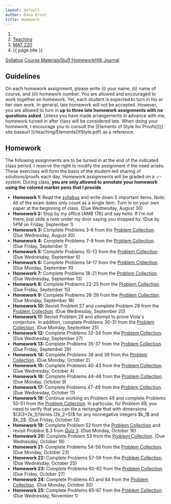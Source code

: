 ```yaml
---
layout: default
author: Dana Ernst
title: Homework
---
```


<ol class="breadcrumb">
  <li><a href="/"><i class="fa fa-home"></i></a></li>
  <li><a href="/teaching/">Teaching</a></li>
  <li><a href="/teaching/mat220f17">MAT 220</a></li>
  <li class="active">{{ page.title }}</li>
</ol>

<div class="row">
<div class="col-xs-12">
<div class="btn-group btn-group-justified">
<a class="btn btn-default btn-success" href="{{site.baseurl}}/teaching/mat220f17/syllabus/">Syllabus</a>
<a class="btn btn-default btn-primary" href="{{site.baseurl}}/teaching/mat220f17/materials/">
<span class="hidden-xs">Course Materials</span><span class="visible-xs">Stuff</span>
</a>
<a class="btn btn-default btn-warning" href="{{site.baseurl}}/teaching/mat220f17/homework/">
<span class="hidden-xs">Homework</span><span class="visible-xs">HW</span>
</a>
<a class="btn btn-default btn-info" href="{{site.baseurl}}/teaching/mat220f17/journal/">Journal</a>
</div>
</div>
</div>

## Guidelines ##
On each homework assignment, please write (i) your name, (ii) name of course, and (iii) homework number. You are allowed and encouraged to work together on homework. Yet, each student is expected to turn in his or her own work. In general, late homework will not be accepted. However, you are allowed to turn in **up to three late homework assignments with no questions asked**. Unless you have made arrangements in advance with me, homework turned in after class will be considered late. When doing your homework, I encourage you to consult the [Elements of Style for Proofs]({{ site.baseurl }}/teaching/ElementsOfStyle.pdf) as a reference.

## Homework ##
The following assignments are to be turned in at the end of the indicated class period.  I reserve the right to modify the assignment if the need arises.  These exercises will form the basis of the student-led sharing of solutions/proofs each day.  Homework assignments will be graded on a $\checkmark$-system.  During class, **you are only allowed to annotate your homework using the colored marker pens that I provide**.

<ul class="fa-ul">
<li><i class="fa-li fa fa-pencil-square-o"></i><b>Homework 1:</b> Read the <a href="{{site.baseurl}}/teaching/mat220f17/syllabus/">syllabus</a> and write down 5 important items.  <i>Note:</i>  All of the exam dates only count as a single item.  Turn in on your own paper at the beginning of class. (Due Wednesday, August 30)</li>
<li><i class="fa-li fa fa-pencil-square-o"></i><b>Homework 2:</b> Stop by my office (AMB 176) and say hello. If I'm not there, just slide a note under my door saying you stopped by. (Due by 5PM on Friday, September 1)</li>
<li><i class="fa-li fa fa-pencil-square-o"></i><b>Homework 3:</b> Complete Problems 3-6 from the <a href="https://dcernst.github.io/teaching/mat220f17/220ProblemCollection.pdf">Problem Collection</a>. (Due Wednesday, August 30)</li>
<li><i class="fa-li fa fa-pencil-square-o"></i><b>Homework 4:</b> Complete Problems 7-9 from the <a href="https://dcernst.github.io/teaching/mat220f17/220ProblemCollection.pdf">Problem Collection</a>. (Due Friday, September 1)</li>
<li><i class="fa-li fa fa-pencil-square-o"></i><b>Homework 5:</b> Complete Problems 10-13 from the <a href="https://dcernst.github.io/teaching/mat220f17/220ProblemCollection.pdf">Problem Collection</a>. (Due Wednesday, September 6)</li>
<li><i class="fa-li fa fa-pencil-square-o"></i><b>Homework 6:</b> Complete Problems 14-17 from the <a href="https://dcernst.github.io/teaching/mat220f17/220ProblemCollection.pdf">Problem Collection</a>. (Due Monday, September 11)</li>
<li><i class="fa-li fa fa-pencil-square-o"></i><b>Homework 7:</b> Complete Problems 18-21 from the <a href="https://dcernst.github.io/teaching/mat220f17/220ProblemCollection.pdf">Problem Collection</a>. (Due Wednesday, September 13)</li>
<li><i class="fa-li fa fa-pencil-square-o"></i><b>Homework 8:</b> Complete Problems 22-25 from the <a href="https://dcernst.github.io/teaching/mat220f17/220ProblemCollection.pdf">Problem Collection</a>. (Due Friday, September 15)</li>
<li><i class="fa-li fa fa-pencil-square-o"></i><b>Homework 9:</b> Complete Problems 26-28 from the <a href="https://dcernst.github.io/teaching/mat220f17/220ProblemCollection.pdf">Problem Collection</a>. (Due Monday, September 18)</li>
<li><i class="fa-li fa fa-pencil-square-o"></i><b>Homework 10:</b> Revisit Problem 27 and complete Problem 29 from the <a href="https://dcernst.github.io/teaching/mat220f17/220ProblemCollection.pdf">Problem Collection</a>. (Due Wednesday, September 20)</li>
<li><i class="fa-li fa fa-pencil-square-o"></i><b>Homework 11:</b> Revisit Problem 26 and attempt to prove Viola's conjecture.  In addition, complete Problems 30-31 from the <a href="https://dcernst.github.io/teaching/mat220f17/220ProblemCollection.pdf">Problem Collection</a>. (Due Monday, September 25)</li>
<li><i class="fa-li fa fa-pencil-square-o"></i><b>Homework 12:</b> Complete Problems 32-34 from the <a href="https://dcernst.github.io/teaching/mat220f17/220ProblemCollection.pdf">Problem Collection</a>. (Due Wednesday, September 27)</li>
<li><i class="fa-li fa fa-pencil-square-o"></i><b>Homework 13:</b> Complete Problems 35-37 from the <a href="https://dcernst.github.io/teaching/mat220f17/220ProblemCollection.pdf">Problem Collection</a>. (Due Friday, September 29)</li>
<li><i class="fa-li fa fa-pencil-square-o"></i><b>Homework 14:</b> Complete Problems 38 and 39 from the <a href="https://dcernst.github.io/teaching/mat220f17/220ProblemCollection.pdf">Problem Collection</a>. (Due Monday, October 2)</li>
<li><i class="fa-li fa fa-pencil-square-o"></i><b>Homework 15:</b> Complete Problems 40-43 from the <a href="https://dcernst.github.io/teaching/mat220f17/220ProblemCollection.pdf">Problem Collection</a>. (Due Wednesday, October 4)</li>
<li><i class="fa-li fa fa-pencil-square-o"></i><b>Homework 16:</b> Complete Problems 44-46 from the <a href="https://dcernst.github.io/teaching/mat220f17/220ProblemCollection.pdf">Problem Collection</a>. (Due Monday, October 9)</li>
<li><i class="fa-li fa fa-pencil-square-o"></i><b>Homework 17:</b> Complete Problems 47-49 from the <a href="https://dcernst.github.io/teaching/mat220f17/220ProblemCollection.pdf">Problem Collection</a>. (Due Wednesday, October 11)</li>
<li><i class="fa-li fa fa-pencil-square-o"></i><b>Homework 18:</b> Continue working on Problem 49 and complete Problems 50-51 from the <a href="https://dcernst.github.io/teaching/mat220f17/220ProblemCollection.pdf">Problem Collection</a>. In particular, for Problem 49, you need to verify that you can tile a rectangle that with dimensions $(3(3+2k_1))\times (2k_2+5)$ for any nonnegative integers $k_1$ and $k_2$. (Due Friday, October 13)</li>
<li><i class="fa-li fa fa-pencil-square-o"></i><b>Homework 19:</b> Complete Problem 52 from the <a href="https://dcernst.github.io/teaching/mat220f17/220ProblemCollection.pdf">Problem Collection</a> and revisit Problem B.3 from <a href="https://dcernst.github.io/teaching/mat220f17/220Quiz3.pdf">Quiz 3</a>. (Due Monday, October 16)</li>
<li><i class="fa-li fa fa-pencil-square-o"></i><b>Homework 20:</b> Complete Problem 53 from the <a href="https://dcernst.github.io/teaching/mat220f17/220ProblemCollection.pdf">Problem Collection</a>. (Due Wednesday, October 18)</li>
<li><i class="fa-li fa fa-pencil-square-o"></i><b>Homework 21:</b> Complete Problems 54-56 from the <a href="https://dcernst.github.io/teaching/mat220f17/220ProblemCollection.pdf">Problem Collection</a>. (Due Monday, October 23)</li>
<li><i class="fa-li fa fa-pencil-square-o"></i><b>Homework 22:</b> Complete Problems 57-59 from the <a href="https://dcernst.github.io/teaching/mat220f17/220ProblemCollection.pdf">Problem Collection</a>. (Due Wednesday, October 25)</li>
<li><i class="fa-li fa fa-pencil-square-o"></i><b>Homework 23:</b> Complete Problems 60-62 from the <a href="https://dcernst.github.io/teaching/mat220f17/220ProblemCollection.pdf">Problem Collection</a>. (Due Friday, October 27)</li>
<li><i class="fa-li fa fa-pencil-square-o"></i><b>Homework 24:</b> Complete Problems 63 and 64 from the <a href="https://dcernst.github.io/teaching/mat220f17/220ProblemCollection.pdf">Problem Collection</a>. (Due Monday, October 30)</li>
<li><i class="fa-li fa fa-pencil-square-o"></i><b>Homework 25:</b> Complete Problems 65-67 from the <a href="https://dcernst.github.io/teaching/mat220f17/220ProblemCollection.pdf">Problem Collection</a>. (Due Wednesday, November 1)</li>
</ul>
